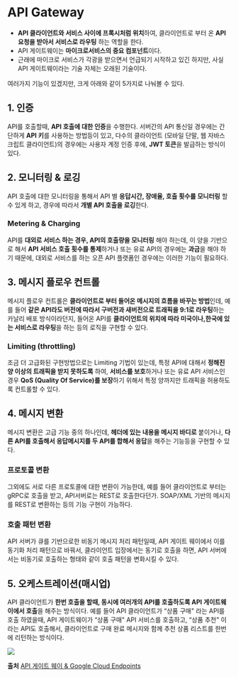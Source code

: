 # API Gateway
- **API 클라이언트와 서비스 사이에 프록시처럼 위치**하여, 클라이언트로 부터 온 **API 요청을 받아서 서비스로 라우팅** 하는 역할을 한다. 
- API 게이트웨이는 **마이크로서비스의 중요 컴포넌트**이다.
-  근래에 마이크로 서비스가 각광을 받으면서 언급되기 시작하고 있긴 하지만, 사실 API 게이트웨이라는 기술 자체는 오래된 기술이다.


여러가지 기능이 있겠지만, 크게 아래와 같이 5가지로 나눠볼 수 있다.
## 1. 인증
API를 호출할때, **API 호출에 대한 인증**을 수행한다. 서버간의 API 통신일 경우에는 간단하게 **API 키**를 사용하는 방법등이 있고, 다수의 클라이언트 (모바일 단말, 웹 자바스크립트 클라이언트)의 경우에는 사용자 계정 인증 후에, **JWT 토큰**을 발급하는 방식이 있다. 

## 2. 모니터링 & 로깅
API 호출에 대한 모니터링을 통해서 API 별 **응답시간,  장애율, 호출 횟수를 모니터링** 할 수 있게 하고, 경우에 따라서 **개별 API 호출을 로깅**한다. 

### Metering & Charging
API를 **대외로 서비스 하는 경우, API의 호출량을 모니터링** 해야 하는데, 이 양을 기반으로 해서 **API 서비스 호출 횟수를 통제**하거나 또는 유료 API의 경우에는 **과금**을 해야 하기 때문에, 대외로 서비스를 하는 오픈 API 플랫폼인 경우에는 이러한 기능이 필요하다. 

## 3. 메시지 플로우 컨트롤
메시지 플로우 컨트롤은 **클라이언트로 부터 들어온 메시지의 흐름을 바꾸는 방법**인데, 예를 들어 **같은 API라도 버전에 따라서 구버전과 새버전으로 트래픽을 9:1로 라우팅**하는 카날리 배포 방식이라던지, 들어온 API를 **클라이언트의 위치에 따라 미국이나,한국에 있는 서비스로 라우팅**을 하는 등의 로직을 구현할 수 있다. 

### Limiting (throttling)
조금 더 고급화된 구현방법으로는 Limiting 기법이 있는데, 특정 API에 대해서 **정해진 양 이상의 트래픽을 받지 못하도록** 하여, **서비스를 보호**하거나 또는 유료 API 서비스인 경우 **QoS (Quality Of Service)를 보장**하기 위해서 특정 양까지만 트래픽을 허용하도록 컨트롤할 수 있다.

## 4. 메시지 변환
메시지 변환은 고급 기능 중의 하나인데, **헤더에 있는 내용을 메시지 바디로** 붙이거나, **다른 API를 호출해서 응답메시지를 두 API를 합해서 응답**을 해주는 기능등을 구현할 수 있다.

### 프로토콜 변환
그외에도 서로 다른 프로토콜에 대한 변환이 가능한데, 예를 들어 클라이언트로 부터는 gRPC로 호출을 받고, API서버로는 REST로 호출한다던가. SOAP/XML 기반의 메시지를 REST로 변환하는 등의 기능 구현이 가능하다. 

### 호출 패턴 변환
API 서버가 큐를 기반으로한 비동기 메시지 처리 패턴일때, API 게이트 웨이에서 이를 동기화 처리 패턴으로 바꿔서, 클라이언트 입장에서는 동기로 호출을 하면, API 서버에서는 비동기로 호출하는 형태와 같이 호출 패턴을 변화시킬 수 있다. 

## 5. 오케스트레이션(매시업)
API 클라이언트가 **한번 호출을 할때, 동시에 여러개의 API를 호출하도록 API 게이트웨이에서 호출**을 해주는 방식이다. 예를 들어 API 클라이언트가 “상품 구매" 라는 API를 호출 하였을때, API 게이트웨이가 “상품 구매" API 서비스를 호출하고, “상품 추천" 이라는 API도 호출해서, 클라이언트로 구매 완료 메시지와 함께 추천 상품 리스트를 한번에 리턴하는 방식이다. 



![](https://t1.daumcdn.net/cfile/tistory/99AF2C495DD2B8472A)

**출처** [API 게이트 웨이 & Google Cloud Endpoints](https://bcho.tistory.com/1365?category=731548)
